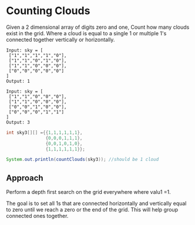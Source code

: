 # Counting Clouds
 Given a 2 dimensional array of digits zero and one, Count how many clouds exist in the grid. Where a cloud is equal to a single 1 or multiple 1's connected together vertically or horizontally.
 ```
 Input: sky = [
  ["1","1","1","1","0"],
  ["1","1","0","1","0"],
  ["1","1","0","0","0"],
  ["0","0","0","0","0"]
]
Output: 1

Input: sky = [
  ["1","1","0","0","0"],
  ["1","1","0","0","0"],
  ["0","0","1","0","0"],
  ["0","0","0","1","1"]
]
Output: 3
```
```java
int sky3[][] ={{1,1,1,1,1,1},
               {0,0,0,1,1,1},
               {0,0,1,0,1,0},
               {1,1,1,1,1,1}};

System.out.println(countClouds(sky3)); //should be 1 cloud
```
## Approach 
Perform a depth first search on the grid everywhere where valu1 =1. 

The goal is to set all 1s that are connected horizontally and vertically equal to zero until we reach a zero or the end of the grid. This will help group connected ones together.